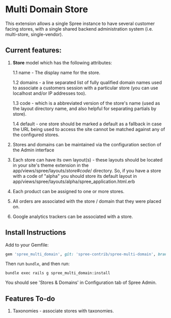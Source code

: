 Multi Domain Store
==================

This extension allows a single Spree instance to have several customer facing stores, with a single shared backend administration system (i.e. multi-store, single-vendor).

Current features:
------------------

1. **Store** model which has the following attributes:

    1.1 name - The display name for the store.

    1.2 domains - a line separated list of fully qualified domain names used to associate a customers session with a particular store (you can use localhost and/or IP addresses too).

    1.3 code - which is a abbreviated version of the store's name (used as the layout directory name, and also helpful for separating partials by store).

    1.4 default - one store should be marked a default as a fallback in case the URL being used to access the site cannot be matched against any of the configured stores.

2. Stores and domains can be maintained via the configuration section of the Admin interface

2. Each store can have its own layout(s) - these layouts should be located in your site's theme extension in the app/views/spree/layouts/_store#code_/ directory. So, if you have a store with
a code of "alpha" you should store its default layout in app/views/spree/layouts/alpha/spree_application.html.erb

3. Each product can be assigned to one or more stores.

4. All orders are associated with the store / domain that they were placed on.

5. Google analytics trackers can be associated with a store.

Install Instructions
--------------------

Add to your Gemfile:

```ruby
gem 'spree_multi_domain', git: 'spree-contrib/spree-multi-domain', branch: '3-0-stable'
```

Then run `bundle`, and then run:

```
bundle exec rails g spree_multi_domain:install
```

You should see 'Stores & Domains' in Configuration tab of Spree Admin.

Features To-do
--------------

1. Taxonomies - associate stores with taxonomies.
